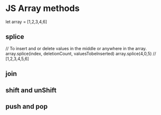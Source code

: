 # JS Array methods

let array = [1,2,3,4,6]

## splice
// To insert and or delete values in the middle or anywhere in the array.
array.splice(index, deletionCount, valuesTobeInserted)
array.splice(4,0,5) // [1,2,3,4,5,6]

## join

## shift and unShift

## push and pop